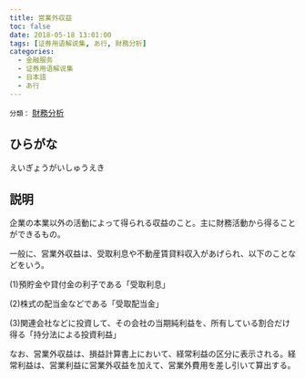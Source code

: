 ```yaml
---
title: 営業外収益
toc: false
date: 2018-05-18 13:01:00
tags: [证券用语解说集, あ行, 財務分析]
categories:
  - 金融服务
  - 证券用语解说集
  - 日本語
  - あ行
---
```


`分類：` [財務分析](/tags/財務分析/)

## ひらがな

えいぎょうがいしゅうえき

## 説明

企業の本業以外の活動によって得られる収益のこと。主に財務活動から得ることができるもの。

一般に、営業外収益は、受取利息や不動産賃貸料収入があげられ、以下のことなどをいう。

(1)預貯金や貸付金の利子である「受取利息」

(2)株式の配当金などである「受取配当金」

(3)関連会社などに投資して、その会社の当期純利益を、所有している割合だけ得る「持分法による投資利益」

なお、営業外収益は、損益計算書上において、経常利益の区分に表示される。経常利益は、営業利益に営業外収益を加えて、営業外費用を差し引いて算出する。
